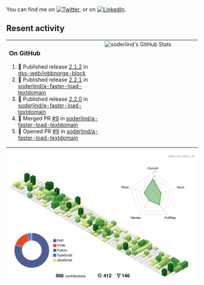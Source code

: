 


<!-- Actual text -->
You can find me on [![Twitter][1.2]][1], or on [![LinkedIn][2.2]][2].

<!-- Icons -->

[1.2]: http://i.imgur.com/wWzX9uB.png (twitter icon without padding)
[2.2]: https://raw.githubusercontent.com/MartinHeinz/MartinHeinz/master/linkedin-3-16.png (LinkedIn icon without padding)

<!-- Links to your social media accounts -->

[1]: https://twitter.com/soderlind
[2]: https://www.linkedin.com/in/soderlind/

## Resent activity

<table width="100%" border="0"><tr><td width="49%">

### On GitHub

<!--START_SECTION:activity-->
1. 🚀 Published release [2.1.2](https://github.com/dss-web/jobbnorge-block/releases/tag/2.1.2) in [dss-web/jobbnorge-block](https://github.com/dss-web/jobbnorge-block)
2. 🚀 Published release [2.2.1](https://github.com/soderlind/a-faster-load-textdomain/releases/tag/2.2.1) in [soderlind/a-faster-load-textdomain](https://github.com/soderlind/a-faster-load-textdomain)
3. 🚀 Published release [2.2.0](https://github.com/soderlind/a-faster-load-textdomain/releases/tag/2.2.0) in [soderlind/a-faster-load-textdomain](https://github.com/soderlind/a-faster-load-textdomain)
4. 🎉 Merged PR [#9](https://github.com/soderlind/a-faster-load-textdomain/pull/9) in [soderlind/a-faster-load-textdomain](https://github.com/soderlind/a-faster-load-textdomain)
5. 💪 Opened PR [#9](https://github.com/soderlind/a-faster-load-textdomain/pull/9) in [soderlind/a-faster-load-textdomain](https://github.com/soderlind/a-faster-load-textdomain)
<!--END_SECTION:activity-->
  </td>
<td width="49%" valign="top">
  <img   alt="soderlind's GitHub Stats" src="https://awesome-github-stats.azurewebsites.net/user-stats/soderlind?cardType=level-alternate&Title=FFFFFF&Border=FFFFFF" />
</td></tr></table>


![](./profile-3d-contrib/profile-green-animate.svg)


